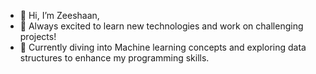 - 👋 Hi, I’m Zeeshaan,
- 👀 Always excited to learn new technologies and work on challenging projects!
- 🌱 Currently diving into Machine learning concepts and exploring data structures to enhance my programming skills.

<!---
DeveloperZeeshu/DeveloperZeeshu is a ✨ special ✨ repository because its `README.md` (this file) appears on your GitHub profile.
You can click the Preview link to take a look at your changes.
--->
